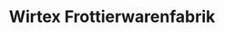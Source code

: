 ---
title: "Wirtex Frottierwarenfabrik"
url: /gastern/wirtex-frottierwarenfabrik/
shop: Allgemein
---